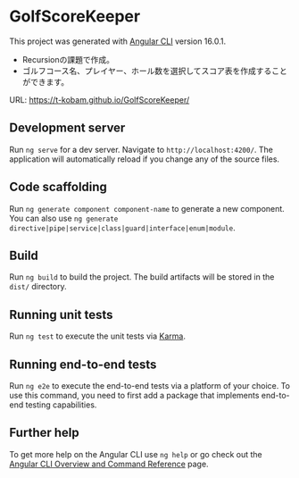 # GolfScoreKeeper

This project was generated with [Angular CLI](https://github.com/angular/angular-cli) version 16.0.1.

- Recursionの課題で作成。
- ゴルフコース名、プレイヤー、ホール数を選択してスコア表を作成することができます。
  
URL: https://t-kobam.github.io/GolfScoreKeeper/

## Development server

Run `ng serve` for a dev server. Navigate to `http://localhost:4200/`. The application will automatically reload if you change any of the source files.

## Code scaffolding

Run `ng generate component component-name` to generate a new component. You can also use `ng generate directive|pipe|service|class|guard|interface|enum|module`.

## Build

Run `ng build` to build the project. The build artifacts will be stored in the `dist/` directory.

## Running unit tests

Run `ng test` to execute the unit tests via [Karma](https://karma-runner.github.io).

## Running end-to-end tests

Run `ng e2e` to execute the end-to-end tests via a platform of your choice. To use this command, you need to first add a package that implements end-to-end testing capabilities.

## Further help

To get more help on the Angular CLI use `ng help` or go check out the [Angular CLI Overview and Command Reference](https://angular.io/cli) page.
